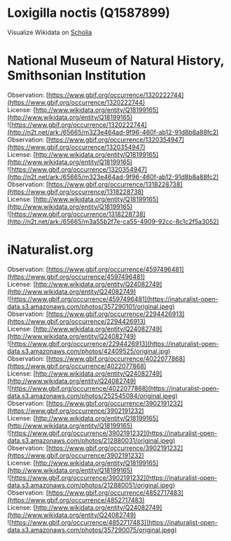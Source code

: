 
Loxigilla noctis (Q1587899)
===========================
  
Visualize Wikidata on [Scholia](https://scholia.toolforge.org/taxon/Q1587899)
# National Museum of Natural History, Smithsonian Institution
  
Observation: [https://www.gbif.org/occurrence/1320222744](https://www.gbif.org/occurrence/1320222744)  
License: [http://www.wikidata.org/entity/Q18199165](http://www.wikidata.org/entity/Q18199165)  
![https://www.gbif.org/occurrence/1320222744](http://n2t.net/ark:/65665/m323e464ad-9f96-460f-ab12-91d8b8a88fc2)  
Observation: [https://www.gbif.org/occurrence/1320354947](https://www.gbif.org/occurrence/1320354947)  
License: [http://www.wikidata.org/entity/Q18199165](http://www.wikidata.org/entity/Q18199165)  
![https://www.gbif.org/occurrence/1320354947](http://n2t.net/ark:/65665/m323e464ad-9f96-460f-ab12-91d8b8a88fc2)  
Observation: [https://www.gbif.org/occurrence/1318228738](https://www.gbif.org/occurrence/1318228738)  
License: [http://www.wikidata.org/entity/Q18199165](http://www.wikidata.org/entity/Q18199165)  
![https://www.gbif.org/occurrence/1318228738](http://n2t.net/ark:/65665/m3a55b2f7e-ca55-4909-92cc-8c1c2f5a3052)
# iNaturalist.org
  
Observation: [https://www.gbif.org/occurrence/4597496481](https://www.gbif.org/occurrence/4597496481)  
License: [http://www.wikidata.org/entity/Q24082749](http://www.wikidata.org/entity/Q24082749)  
![https://www.gbif.org/occurrence/4597496481](https://inaturalist-open-data.s3.amazonaws.com/photos/357290101/original.jpeg)  
Observation: [https://www.gbif.org/occurrence/2294426913](https://www.gbif.org/occurrence/2294426913)  
License: [http://www.wikidata.org/entity/Q24082749](http://www.wikidata.org/entity/Q24082749)  
![https://www.gbif.org/occurrence/2294426913](https://inaturalist-open-data.s3.amazonaws.com/photos/42409525/original.jpg)  
Observation: [https://www.gbif.org/occurrence/4022077868](https://www.gbif.org/occurrence/4022077868)  
License: [http://www.wikidata.org/entity/Q24082749](http://www.wikidata.org/entity/Q24082749)  
![https://www.gbif.org/occurrence/4022077868](https://inaturalist-open-data.s3.amazonaws.com/photos/252545084/original.jpeg)  
Observation: [https://www.gbif.org/occurrence/3902191232](https://www.gbif.org/occurrence/3902191232)  
License: [http://www.wikidata.org/entity/Q18199165](http://www.wikidata.org/entity/Q18199165)  
![https://www.gbif.org/occurrence/3902191232](https://inaturalist-open-data.s3.amazonaws.com/photos/212880031/original.jpeg)  
Observation: [https://www.gbif.org/occurrence/3902191232](https://www.gbif.org/occurrence/3902191232)  
License: [http://www.wikidata.org/entity/Q18199165](http://www.wikidata.org/entity/Q18199165)  
![https://www.gbif.org/occurrence/3902191232](https://inaturalist-open-data.s3.amazonaws.com/photos/212880051/original.jpeg)  
Observation: [https://www.gbif.org/occurrence/4852717483](https://www.gbif.org/occurrence/4852717483)  
License: [http://www.wikidata.org/entity/Q24082749](http://www.wikidata.org/entity/Q24082749)  
![https://www.gbif.org/occurrence/4852717483](https://inaturalist-open-data.s3.amazonaws.com/photos/357290075/original.jpeg)